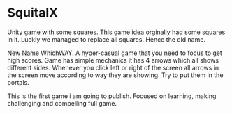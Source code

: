 # SquitalX
Unity game with some squares.
This game idea orginally had some squares in it. 
Luckly we managed to replace all squares. 
Hence the old name.

New Name WhichWAY.
A hyper-casual game that you need to focus to get high scores. 
Game has simple mechanics it has 4 arrows which all shows different sides. 
Whenever you click left or right of the screen all arrows 
in the screen move according to way they are showing. 
Try to put them in the portals.

This is the first game i am going to publish. Focused on learning,
 making challenging and compelling full game. 


